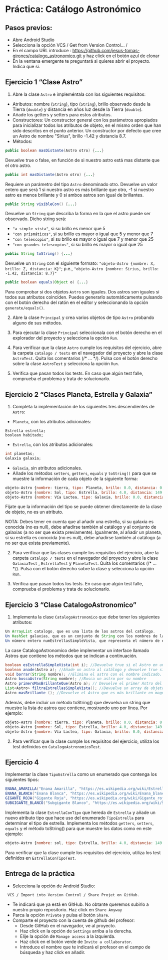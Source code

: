 # Práctica: Catálogo Astronómico

## Pasos previos:

* Abre Android Studio
* Selecciona la opción VCS / Get from Version Control... / 
* En el campo URL introduce : 
https://github.com/jesus-tomas-girones/catalogo_astronomico.git y haz click en el botón azul de clonar
* En la ventana emergente te preguntará si quieres abrir el proyecto. Indica que si.

## Ejercicio 1 “Clase Astro” 
1. Abre la clase `Astro` e impleméntala con los siguientes requisitos:
* Atributos: nombre (`String`), tipo (`String`), brillo observado desde la Tierra (`double`) y distancia en años luz desde la Tierra (`double`).
* Añade los getters y setters para estos atributos. 
* Constructores:
 Un constructor general con los parámetros apropiados para inicializar todos los atributos de objeto, en el mismo orden que han sido descritos en el punto anterior. 
 Un constructor por defecto que cree un Astro de nombre "Sirius", brillo -1.42 y distancia 8.7.
* Métodos:  
```java 
public boolean masDistante(Astro otro) {...}
```
Devuelve true o false, en función de si nuestro astro está mas distante que el otro astro.


```java 
public int masDistante(Astro otro) {...}
```
      
Requiere un parámetro del tipo `Astro` denominado otro. Devuelve un valor entero que será 1 si nuestro astro es más brillante que otro, -1 si nuestro astro es menos brillante y 0 si ambos astros son igual de brillantes.

```java 
public String visibleCon() {...}
```

Devuelve un `String` que describa la forma en la que el astro puede ser observado. Dicho string será:
  * `"a simple vista"`, si su brillo es menor que 5
  * `"con prismáticos"`, si su brillo es mayor o igual que 5 y menor que 7
  * `"con telescopio"`, si su brillo es mayor o igual que 7 y menor que 25
  * `"con grandes telescopios"`, si su brillo es mayor o igual que 25


```java 
public String toString() {...}
```

Devuelve un `String` con el siguiente formato: `"objeto-Astro {nombre: X, brillo: Z, distancia: K}"`; p.e., `"objeto-Astro {nombre: Sirius, brillo: -1.42, distancia: 8.7}"`


```java 
public boolean equals(Object o) {...}
```

Para comprobar si dos objetos `Astro` son iguales. Dos astros son iguales si todos sus atributos coinciden. Puedes generarlo automáticamente pulsando con el botón derecho del ratón en el editor y seleccionando la opción `generate/equals()`.

2. Abre la clase `Principal` y crea varios objetos de tipo `Astro` probando alguno de sus métodos.

3. Para ejecutar la clase `Principal` seleccionala con el botón derecho en el explorador del proyecto y selecciona la opción `Run`.

4. Para verificar que la clase `Astro` cumple los requisitos del ejercicio, abre la carpeta `catalogo / tests` en el navegador del proyecto y abre la clase `AstroTest`. Quita los comentarios (/* ... */). Pulsa con el botón derecho sobre la clase `AstroTest` y selecciona la opción `Run`.

5. Verifica que pasan todos los tests. En caso que algún test falle, comprueba el problema y trata de solucionarlo.

## Ejercicio 2 “Clases Planeta, Estrella y Galaxia” 

1. Completa la implementación de los siguientes tres descendientes de `Astro`:
* `Planeta`, con los atributos adicionales:

```javas
Estrella estrella;
boolean habitado;
```
* `Estrella`, con los atributos adicionales:

```java
int planetas;
Galaxia galaxia;
```
* `Galaxia`, sin atributos adicionales.
* Añade los métodos `setters`, `getters`, `equals` y `toString()` para que se muestre la información de cada objeto de la siguiente forma:
```javascript
objeto-Astro {nombre: tierra, tipo: Planeta, brillo: 0.0, distancia: 0.0, habitado: true, estrella: Sol}
objeto-Astro {nombre: Sol, tipo: Estrella, brillo: 4.0, distancia: 149.6, galaxia: Vía Lactea}
objeto-Astro {nombre: Vía Lactea, tipo: Galaxia, brillo: 0.0, distancia: 1275.0 }
```
Fíjate que la información del tipo se puede obtener directamente de la clase de objeto, no es un atributo. 

NOTA: Debes tener en cuenta que al añadir una estrella, si su galaxia es conocida (no es null), debe añadirse también al catálogo y al conjunto de galaxias (a no ser que exista previamente). Igualmente, al añadir un planeta, si su estrella es conocida (no es null), debe añadirse también al catálogo (a no ser que exista previamente).

2. Para verificar que las clases cumple los requisitos del ejercicio, abre la carpeta `catalogo / tests` en el navegador del proyecto y abre la clase `GalaxiaTest` , `EstrellaTest` y `PlanetaTest`. Quita los comentarios (/* ... */). Pulsa con el botón derecho sobre la clase y selecciona la opción `Run`.

3. Verifica que pasan todos los tests. En caso que algún test falle, comprueba el problema y trata de solucionarlo.


## Ejercicio 3 “Clase CatalogoAstronomico”
1. Implementa la clase `CatalogoAstronomico` que debe tener los siguientes atributos:
```java
Un ArrayList catalogo, que es una lista de los astros del catálogo.
Un HashSet galaxias, que es un conjunto de String con los nombres de las galaxias a las que pertenecen los astros del catálogo. Cuando se añade una galaxia al catálogo, también se de incluir en este conjunto. 
Un número entero numEstrellasSimpleVista, que representa el número de estrellas a simple vista que contiene el catálogo (ver clase Astro).
```
La case CatalogoAstronomico debe implementar un interface llamado Astros que contiene los métodos que se indican a continuación.
```java
boolean esEstrellaSimpleVista(int i); //Devuelve true si el Astro en una posición válida del catálogo es una estrella visible a simple vista
boolean anade(Astro a); //Añade un astro al catálogo y devuelve true si se ha podido añadir. Si el nombre ya existe no será añadido.
void borrar(String nombre); //Elimina el astro con el nombre indicado. 
Astro buscaAstro(String nombre); //Busca un astro por su nombre
Astro primeroMasBrillanteQue(Astro a); // Devuelve el primer Astro del catálogo que es más brillante en magnitud absoluta que un Astro dado (lo de primero puede tener varias interpretaciones)
List<Astro> filtraEstrellasSimpleVista(); //Devuelve un array de objetos Astro con las estrellas visibles a simple vista que contiene el catálogo (creo que se van a liar menos si usan una lista)
Astro masBrillante (); //Devuelve el Astro que es más brillante en magnitud absoluta de todos los del catálogo
```

Además, debe incluir un método toString() que devuelva un string que muestre la lista de astros que contiene, mostrando uno por línea. Por ejemplo:
```javascript
objeto-Astro {nombre: tierra, tipo: Planeta, brillo: 0.0, distancia: 0.0, habitado: true, estrella: Sol}
objeto-Astro {nombre: Sol, tipo: Estrella, brillo: 4.0, distancia: 149.6, galaxia: Vía Lactea}
objeto-Astro {nombre: Vía Lactea, tipo: Galaxia, brillo: 0.0, distancia: 1275.0 }
```

2. Para verificar que la clase cumple los requisitos del ejercicio, utiliza los test definidos en `CatalogoAstronomicoTest`.

## Ejercicio 4
Implementar la clase `TipoEstrella`  como un enumerado que contenga los siguientes tipos:
 
```java
ENANA_AMARILLA("Enana Amarilla", "https://es.wikipedia.org/wiki/Estrella_de_tipo-G_de_la_secuencia_principal")
ENANA_BLANCA("Enana Blanca", "https://es.wikipedia.org/wiki/Enana_blanca")
GIGANTE_ROJA("Gigante Roja", "https://es.wikipedia.org/wiki/Gigante_roja")
SUBGIGANTE_BLANCO("Subgigante Blanco", "https://es.wikipedia.org/wiki/Subgigante")
```
Implementa la clase `EstrellaConTipo` que hereda de `Estrella` y añade un nuevo atributo tipo que hace uso del enumerado `TipoEstrella` para determinar el tipo de estrella.
Implementa los métodos `getters`, `setters`, `equals` y el método toString() para que muestre los datos como en este ejemplo:

```javascript
objeto-Astro {nombre: sol, tipo: Estrella, brillo: 4.0, distancia: 149.6, galaxia: vialactea, info: Enana Amarilla "https://es.wikipedia.org/wiki/Estrella_de_tipo-G_de_la_secuencia_principal"}
```

Para verificar que la clase cumple los requisitos del ejercicio, utiliza los test definidos en `EstrellaConTipoTest`.

## Entrega de la práctica

* Selecciona la opción de Android Studio:
```
 VCS / Import into Version Control / Share Projet on GitHub.
```
* Te indicará que ya está en GitHub. No obtante queremos subirlo a nuestro propio repositorio. Haz click en `Share Anyway`
* Parca la opción `Private` y pulsa el botón `Share`.
* Comparte el proyecto con la cuenta de github del profesor:
  * Desde GitHub en el navegador, ve al proyecto.
  * Haz click en la opción de `Settings` arriba a la derecha.
  * Elije la opción de `Manage access` a la izquierda.
  * Haz click en el botón verde de `Invite a collaborator`. 
  * Introduce el nombre que te indicará el profesor en el campo de búsqueda y haz click en añadir.
